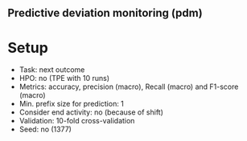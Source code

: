 ## Predictive deviation monitoring (pdm)

# Setup
- Task: next outcome
- HPO: no (TPE with 10 runs)
- Metrics: accuracy, precision (macro), Recall (macro) and F1-score (macro)
- Min. prefix size for prediction: 1
- Consider end activity: no (because of shift) 
- Validation: 10-fold cross-validation
- Seed: no (1377)




